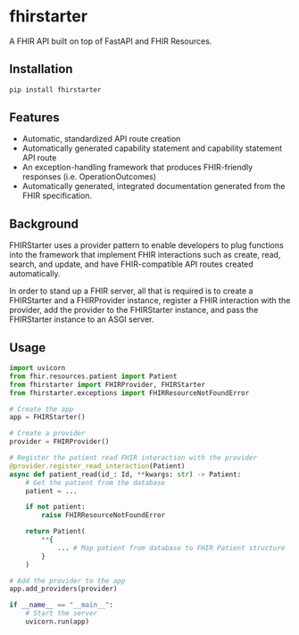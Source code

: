 # fhirstarter

A FHIR API built on top of FastAPI and FHIR Resources.

## Installation

```bash
pip install fhirstarter
```

## Features

* Automatic, standardized API route creation
* Automatically generated capability statement and capability statement API route
* An exception-handling framework that produces FHIR-friendly responses (i.e. OperationOutcomes)
* Automatically generated, integrated documentation generated from the FHIR specification.

## Background

FHIRStarter uses a provider pattern to enable developers to plug functions into the framework that implement FHIR interactions such as create, read, search, and update, and have FHIR-compatible API routes created automatically.

In order to stand up a FHIR server, all that is required is to create a FHIRStarter and a FHIRProvider instance, register a FHIR interaction with the provider, add the provider to the FHIRStarter instance, and pass the FHIRStarter instance to an ASGI server.

## Usage

```python
import uvicorn
from fhir.resources.patient import Patient
from fhirstarter import FHIRProvider, FHIRStarter
from fhirstarter.exceptions import FHIRResourceNotFoundError

# Create the app
app = FHIRStarter()

# Create a provider
provider = FHIRProvider()

# Register the patient read FHIR interaction with the provider
@provider.register_read_interaction(Patient)
async def patient_read(id_: Id, **kwargs: str) -> Patient:
    # Get the patient from the database
    patient = ...

    if not patient:
        raise FHIRResourceNotFoundError

    return Patient(
        **{
            ... # Map patient from database to FHIR Patient structure
        }
    )

# Add the provider to the app
app.add_providers(provider)

if __name__ == "__main__":
    # Start the server
    uvicorn.run(app)

```
